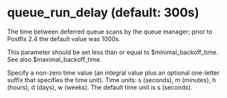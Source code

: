 # queue_run_delay (default: 300s)

The time between deferred queue scans by the queue manager;
prior to Postfix 2.4 the default value was 1000s.



 This parameter should be set less than or equal to
$minimal\_backoff\_time. See also $maximal\_backoff\_time. 


 Specify a non-zero time value (an integral value plus an optional
one-letter suffix that specifies the time unit). Time units: s
(seconds), m (minutes), h (hours), d (days), w (weeks).
The default time unit is s (seconds). 


